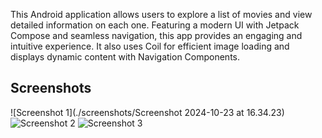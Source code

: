 This Android application allows users to explore a list of movies and view detailed information on each one. Featuring a modern UI with Jetpack Compose and seamless navigation, this app provides an engaging and intuitive experience. It also uses Coil for efficient image loading and displays dynamic content with Navigation Components.

## Screenshots

![Screenshot 1](./screenshots/Screenshot 2024-10-23 at 16.34.23)
![Screenshot 2](./screenshots/Screenshot2.png)
![Screenshot 3](./screenshots/Screenshot3.png)
